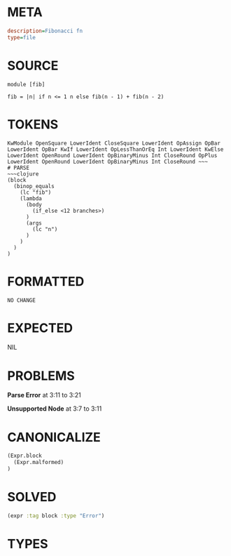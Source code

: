 # META
~~~ini
description=Fibonacci fn
type=file
~~~
# SOURCE
~~~roc
module [fib]

fib = |n| if n <= 1 n else fib(n - 1) + fib(n - 2)
~~~
# TOKENS
~~~text
KwModule OpenSquare LowerIdent CloseSquare LowerIdent OpAssign OpBar LowerIdent OpBar KwIf LowerIdent OpLessThanOrEq Int LowerIdent KwElse LowerIdent OpenRound LowerIdent OpBinaryMinus Int CloseRound OpPlus LowerIdent OpenRound LowerIdent OpBinaryMinus Int CloseRound ~~~
# PARSE
~~~clojure
(block
  (binop_equals
    (lc "fib")
    (lambda
      (body
        (if_else <12 branches>)
      )
      (args
        (lc "n")
      )
    )
  )
)
~~~
# FORMATTED
~~~roc
NO CHANGE
~~~
# EXPECTED
NIL
# PROBLEMS
**Parse Error**
at 3:11 to 3:21

**Unsupported Node**
at 3:7 to 3:11

# CANONICALIZE
~~~clojure
(Expr.block
  (Expr.malformed)
)
~~~
# SOLVED
~~~clojure
(expr :tag block :type "Error")
~~~
# TYPES
~~~roc
~~~
